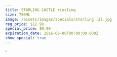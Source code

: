 ```yaml
---
title: STARLING CASTLE riesling
size: 750ML
image: /assets/images/specials/starling (2).jpg
reg_price: $12.99
special_price: $9.99
expiration_date: 2016-06-08T00:00:00.000Z
show_special: true
---
```



'